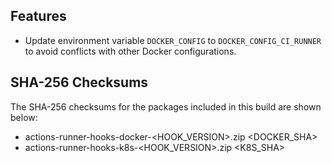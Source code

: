 ## Features

- Update environment variable `DOCKER_CONFIG` to `DOCKER_CONFIG_CI_RUNNER` to avoid conflicts with other Docker configurations.

<!-- ## Bugs -->

<!-- ## Misc -->

## SHA-256 Checksums

The SHA-256 checksums for the packages included in this build are shown below:

- actions-runner-hooks-docker-<HOOK_VERSION>.zip <DOCKER_SHA>
- actions-runner-hooks-k8s-<HOOK_VERSION>.zip <K8S_SHA>
